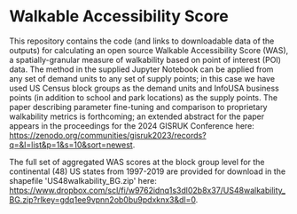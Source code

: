 # Walkable Accessibility Score
This repository contains the code (and links to downloadable data of the outputs) for calculating an open source Walkable Accessibility Score (WAS), a spatially-granular measure of walkability based on point of interest (POI) data. The method in the supplied Jupyter Notebook can be applied from any set of demand units to any set of supply points; in this case we have used US Census block groups as the demand units and InfoUSA business points (in addition to school and park locations) as the supply points. The paper describing parameter fine-tuning and comparison to proprietary walkability metrics is forthcoming; an extended abstract for the paper appears in the proceedings for the 2024 GISRUK Conference here: https://zenodo.org/communities/gisruk2023/records?q=&l=list&p=1&s=10&sort=newest. 

The full set of aggregated WAS scores at the block group level for the continental (48) US states from 1997-2019 are provided for download in the shapefile 'US48walkability_BG.zip' here: https://www.dropbox.com/scl/fi/w9762idnq1s3dl02b8x37/US48walkability_BG.zip?rlkey=gdq1ee9vpnn2ob0bu9pdxknx3&dl=0. 